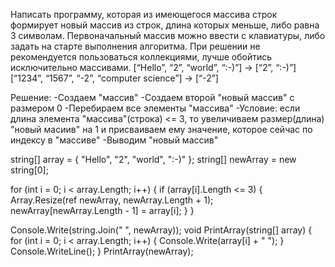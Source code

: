  Написать программу, которая из имеющегося массива строк формирует новый массив из строк,  длина которых меньше, либо равна 3 символам. Первоначальный массив можно ввести с клавиатуры,  либо задать на старте выполнения алгоритма. При решении не рекомендуется пользоваться коллекциями,  лучше обойтись исключительно массивами.
 [“Hello”, “2”, “world”, “:-)”] → [“2”, “:-)”]
 [“1234”, “1567”, “-2”, “computer science”] → [“-2”]


Решение:
-Создаем "массив"
-Создаем второй "новый массив" с размером 0
-Перебираем все элементы "массива"
-Условие: если длина элемента "массива"(строка) <= 3, то увеличиваем размер(длина) "новый масиив" на 1 и
 присваиваем ему    значение, которое сейчас по индексу в "массиве"
-Выводим "новый массив"


string[] array = { "Hello", "2", "world", ":-)" };
string[] newArray = new string[0];


for (int i = 0; i < array.Length; i++)
{
    if (array[i].Length <= 3)
    {
        Array.Resize(ref newArray, newArray.Length + 1);
        newArray[newArray.Length - 1] = array[i];
    }
}

Console.Write(string.Join(" ", newArray));
void PrintArray(string[] array)
{
    for (int i = 0; i < array.Length; i++)
    {
        Console.Write(array[i] + " ");
    }
    Console.WriteLine();
}
PrintArray(newArray);
